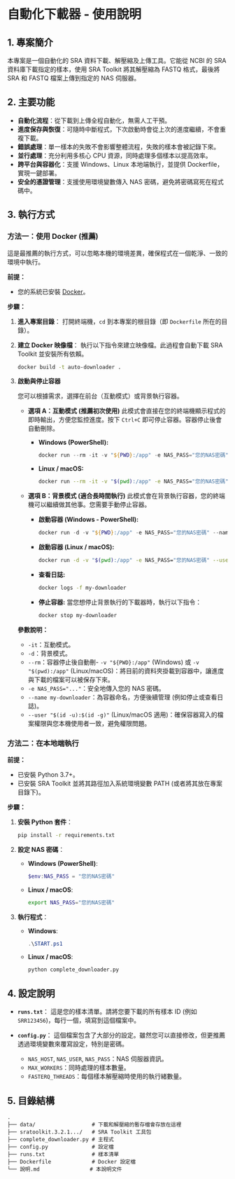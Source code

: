# 自動化下載器 - 使用說明

## 1. 專案簡介

本專案是一個自動化的 SRA 資料下載、解壓縮及上傳工具。它能從 NCBI 的 SRA 資料庫下載指定的樣本，使用 SRA Toolkit 將其解壓縮為 FASTQ 格式，最後將 SRA 和 FASTQ 檔案上傳到指定的 NAS 伺服器。

## 2. 主要功能

- **自動化流程**：從下載到上傳全程自動化，無需人工干預。
- **進度保存與恢復**：可隨時中斷程式，下次啟動時會從上次的進度繼續，不會重複下載。
- **錯誤處理**：單一樣本的失敗不會影響整體流程，失敗的樣本會被記錄下來。
- **並行處理**：充分利用多核心 CPU 資源，同時處理多個樣本以提高效率。
- **跨平台與容器化**：支援 Windows、Linux 本地端執行，並提供 Dockerfile，實現一鍵部署。
- **安全的憑證管理**：支援使用環境變數傳入 NAS 密碼，避免將密碼寫死在程式碼中。

## 3. 執行方式

### 方法一：使用 Docker (推薦)

這是最推薦的執行方式，可以忽略本機的環境差異，確保程式在一個乾淨、一致的環境中執行。

**前提：**

- 您的系統已安裝 [Docker](https://www.docker.com/get-started)。

**步驟：**

1.  **進入專案目錄**：
    打開終端機，`cd` 到本專案的根目錄（即 `Dockerfile` 所在的目錄）。

2.  **建立 Docker 映像檔**：
    執行以下指令來建立映像檔。此過程會自動下載 SRA Toolkit 並安裝所有依賴。

    ```bash
    docker build -t auto-downloader .
    ```

3.  **啟動與停止容器**

    您可以根據需求，選擇在前台（互動模式）或背景執行容器。

    - **選項 A：互動模式 (推薦初次使用)**
      此模式會直接在您的終端機顯示程式的即時輸出，方便您監控進度。按下 `Ctrl+C` 即可停止容器。容器停止後會自動刪除。

      - **Windows (PowerShell):**
        ```powershell
        docker run --rm -it -v "${PWD}:/app" -e NAS_PASS="您的NAS密碼" --name my-downloader auto-downloader
        ```
      - **Linux / macOS:**
        ```bash
        docker run --rm -it -v "$(pwd):/app" -e NAS_PASS="您的NAS密碼" --user "$(id -u):$(id -g)" --name my-downloader auto-downloader
        ```

    - **選項 B：背景模式 (適合長時間執行)**
      此模式會在背景執行容器，您的終端機可以繼續做其他事。您需要手動停止容器。

      - **啟動容器 (Windows - PowerShell):**
        ```powershell
        docker run -d -v "${PWD}:/app" -e NAS_PASS="您的NAS密碼" --name my-downloader auto-downloader
        ```
      - **啟動容器 (Linux / macOS):**
        ```bash
        docker run -d -v "$(pwd):/app" -e NAS_PASS="您的NAS密碼" --user "$(id -u):$(id -g)" --name my-downloader auto-downloader
        ```
      - **查看日誌:**
        ```bash
        docker logs -f my-downloader
        ```
      - **停止容器:**
        當您想停止背景執行的下載器時，執行以下指令：
        ```bash
        docker stop my-downloader
        ```

    **參數說明：**
    - `-it`：互動模式。
    - `-d`：背景模式。
    - `--rm`：容器停止後自動刪- `-v "${PWD}:/app"` (Windows) 或 `-v "$(pwd):/app"` (Linux/macOS)：將目前的資料夾掛載到容器中，讓進度與下載的檔案可以被保存下來。
    - `-e NAS_PASS="..."`：安全地傳入您的 NAS 密碼。
    - `--name my-downloader`：為容器命名，方便後續管理 (例如停止或查看日誌)。
    - `--user "$(id -u):$(id -g)"` (Linux/macOS 適用)：確保容器寫入的檔案權限與您本機使用者一致，避免權限問題。

### 方法二：在本地端執行

**前提：**

- 已安裝 Python 3.7+。
- 已安裝 SRA Toolkit 並將其路徑加入系統環境變數 PATH (或者將其放在專案目錄下)。

**步驟：**

1.  **安裝 Python 套件**：

    ```bash
    pip install -r requirements.txt
    ```

2.  **設定 NAS 密碼**：

    - **Windows (PowerShell)**:
      ```powershell
      $env:NAS_PASS = "您的NAS密碼"
      ```
    - **Linux / macOS**:
      ```bash
      export NAS_PASS="您的NAS密碼"
      ```

3.  **執行程式**：
    - **Windows**:
      ```powershell
      .\START.ps1
      ```
    - **Linux / macOS**:
      ```bash
      python complete_downloader.py
      ```

## 4. 設定說明

- **`runs.txt`**：
  這是您的樣本清單。請將您要下載的所有樣本 ID (例如 `SRR123456`)，每行一個，填寫到這個檔案中。

- **`config.py`**：
  這個檔案包含了大部分的設定。雖然您可以直接修改，但更推薦透過環境變數來覆寫設定，特別是密碼。
  - `NAS_HOST`, `NAS_USER`, `NAS_PASS`：NAS 伺服器資訊。
  - `MAX_WORKERS`：同時處理的樣本數量。
  - `FASTERQ_THREADS`：每個樣本解壓縮時使用的執行緒數量。

## 5. 目錄結構

```
.
├── data/                  # 下載和解壓縮的暫存檔會存放在這裡
├── sratoolkit.3.2.1.../   # SRA Toolkit 工具包
├── complete_downloader.py # 主程式
├── config.py              # 設定檔
├── runs.txt               # 樣本清單
├── Dockerfile             # Docker 設定檔
└── 說明.md                # 本說明文件
```
